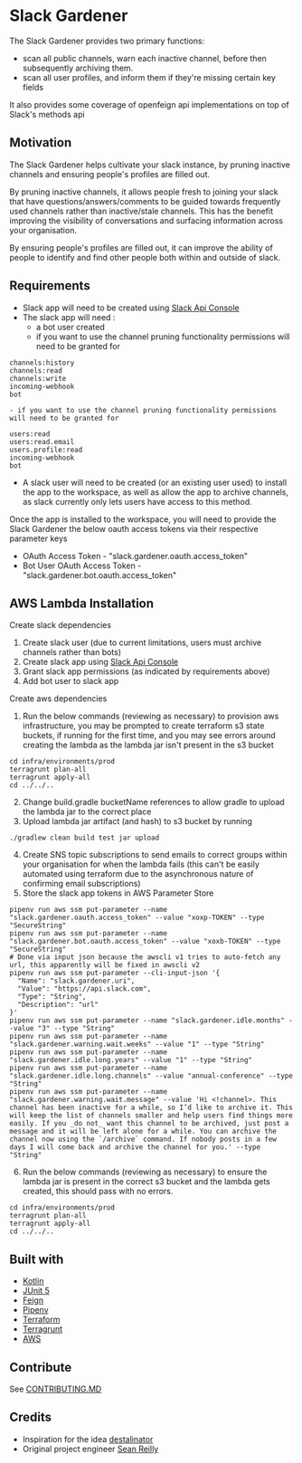 # Slack Gardener
The Slack Gardener provides two primary functions:
 * scan all public channels, warn each inactive channel, before then subsequently archiving them.
 * scan all user profiles, and inform them if they're missing certain key fields
 
It also provides some coverage of openfeign api implementations on top of Slack's methods api 

## Motivation
The Slack Gardener helps cultivate your slack instance, by pruning inactive channels and ensuring people's profiles are filled out.

By pruning inactive channels, it allows people fresh to joining your slack that have questions/answers/comments to be guided towards frequently used channels rather than inactive/stale channels.
This has the benefit improving the visibility of conversations and surfacing information across your organisation.

By ensuring people's profiles are filled out, it can improve the ability of people to identify and find other people both within and outside of slack. 


## Requirements
- Slack app will need to be created using [Slack Api Console](https://api.slack.com/apps?new_app=1)
- The slack app will need :
    - a bot user created
    - if you want to use the channel pruning functionality permissions will need to be granted for 
```
channels:history
channels:read
channels:write
incoming-webhook
bot
```
    - if you want to use the channel pruning functionality permissions will need to be granted for 
```
users:read
users:read.email
users.profile:read
incoming-webhook
bot
```
- A slack user will need to be created (or an existing user used) to install the app to the workspace, as well as allow the app to archive channels, as slack currently only lets users have access to this method.

Once the app is installed to the workspace, you will need to provide the Slack Gardener the below oauth access tokens via their respective parameter keys 

* OAuth Access Token - "slack.gardener.oauth.access_token"
* Bot User OAuth Access Token - "slack.gardener.bot.oauth.access_token"


## AWS Lambda Installation

Create slack dependencies
1. Create slack user (due to current limitations, users must archive channels rather than bots)
2. Create slack app using [Slack Api Console](https://api.slack.com/apps?new_app=1) 
3. Grant slack app permissions (as indicated by requirements above)
4. Add bot user to slack app

Create aws dependencies
1. Run the below commands (reviewing as necessary) to provision aws infrastructure, you may be prompted to create terraform s3 state buckets, if running for the first time, and you may see errors around creating the lambda as the lambda jar isn't present in the s3 bucket
```
cd infra/environments/prod
terragrunt plan-all
terragrunt apply-all
cd ../../..
```
2. Change build.gradle bucketName references to allow gradle to upload the lambda jar to the correct place
3. Upload lambda jar artifact (and hash) to s3 bucket by running
```
./gradlew clean build test jar upload
```
4. Create SNS topic subscriptions to send emails to correct groups within your organisation for when the lambda fails (this can't be easily automated using terraform due to the asynchronous nature of confirming email subscriptions)
5. Store the slack app tokens in AWS Parameter Store
```
pipenv run aws ssm put-parameter --name "slack.gardener.oauth.access_token" --value "xoxp-TOKEN" --type "SecureString"
pipenv run aws ssm put-parameter --name "slack.gardener.bot.oauth.access_token" --value "xoxb-TOKEN" --type "SecureString"
# Done via input json because the awscli v1 tries to auto-fetch any url, this apparently will be fixed in awscli v2 
pipenv run aws ssm put-parameter --cli-input-json '{
  "Name": "slack.gardener.uri",
  "Value": "https://api.slack.com",
  "Type": "String",
  "Description": "url"
}'
pipenv run aws ssm put-parameter --name "slack.gardener.idle.months" --value "3" --type "String"
pipenv run aws ssm put-parameter --name "slack.gardener.warning.wait.weeks" --value "1" --type "String"
pipenv run aws ssm put-parameter --name "slack.gardener.idle.long.years" --value "1" --type "String"
pipenv run aws ssm put-parameter --name "slack.gardener.idle.long.channels" --value "annual-conference" --type "String"
pipenv run aws ssm put-parameter --name "slack.gardener.warning.wait.message" --value 'Hi <!channel>. This channel has been inactive for a while, so I’d like to archive it. This will keep the list of channels smaller and help users find things more easily. If you _do not_ want this channel to be archived, just post a message and it will be left alone for a while. You can archive the channel now using the `/archive` command. If nobody posts in a few days I will come back and archive the channel for you.' --type "String"
```
6. Run the below commands (reviewing as necessary) to ensure the lambda jar is present in the correct s3 bucket and the lambda gets created, this should pass with no errors.
```
cd infra/environments/prod
terragrunt plan-all
terragrunt apply-all
cd ../../..
```

## Built with

- [Kotlin](https://kotlinlang.org/)
- [JUnit 5](https://junit.org/junit5/)
- [Feign](https://github.com/OpenFeign/feign)
- [Pipenv](https://github.com/pypa/pipenv)
- [Terraform](https://terraform.io)
- [Terragrunt](https://github.com/gruntwork-io/terragrunt)
- [AWS](https://aws.amazon.com/)

## Contribute

See [CONTRIBUTING.MD](CONTRIBUTING.MD)

## Credits

- Inspiration for the idea [destalinator](https://github.com/randsleadershipslack/destalinator)
- Original project engineer [Sean Reilly](https://twitter.com/seanjreilly)
 
